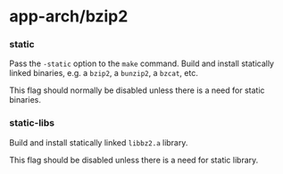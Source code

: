 # app-arch/bzip2
### static
Pass the `-static` option to the `make` command. Build and install statically linked binaries, e.g. a `bzip2`, a `bunzip2`, a `bzcat`, etc.

This flag should normally be disabled unless there is a need for static binaries.

### static-libs
Build and install statically linked `libbz2.a` library.

This flag should be disabled unless there is a need for static library.

